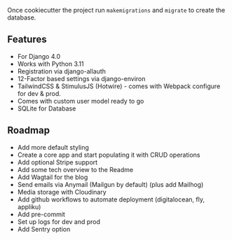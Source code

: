 Once cookiecutter the project run `makemigrations` and `migrate` to create the database.

## Features

- For Django 4.0
- Works with Python 3.11
- Registration via django-allauth
- 12-Factor based settings via django-environ
- TailwindCSS & StimulusJS (Hotwire) - comes with Webpack configure for dev & prod.
- Comes with custom user model ready to go
- SQLite for Database


## Roadmap
- Add more default styling
- Create a core app and start populating it with CRUD operations
- Add optional Stripe support
- Add some tech overview to the Readme
- Add Wagtail for the blog
- Send emails via Anymail (Mailgun by default) (plus add Mailhog)
- Media storage with Cloudinary
- Add github workflows to automate deployment (digitalocean, fly, appliku)
- Add pre-commit
- Set up logs for dev and prod
- Add Sentry option
